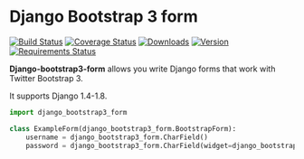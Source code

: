 # Django Bootstrap 3 form

[![Build Status](https://travis-ci.org/mbraak/django-bootstrap3-form.png)](https://travis-ci.org/mbraak/django-bootstrap3-form) [![Coverage Status](https://coveralls.io/repos/mbraak/django-bootstrap3-form/badge.png)](https://coveralls.io/r/mbraak/django-bootstrap3-form) [![Downloads](https://pypip.in/d/django-bootstrap3-form/badge.png)](https://pypi.python.org/pypi/django-bootstrap3-form/) [![Version](https://pypip.in/v/django-bootstrap3-form/badge.png)](https://pypi.python.org/pypi/django-bootstrap3-form/) [![Requirements Status](https://requires.io/github/mbraak/django-bootstrap3-form/requirements.png?branch=master)](https://requires.io/github/mbraak/django-bootstrap3-form/requirements/?branch=master)

**Django-bootstrap3-form** allows you write Django forms that work with Twitter Bootstrap 3.

It supports Django 1.4-1.8.

```python
import django_bootstrap3_form

class ExampleForm(django_bootstrap3_form.BootstrapForm):
	username = django_bootstrap3_form.CharField()
	password = django_bootstrap3_form.CharField(widget=django_bootstrap3_form.PasswordInput)
```
